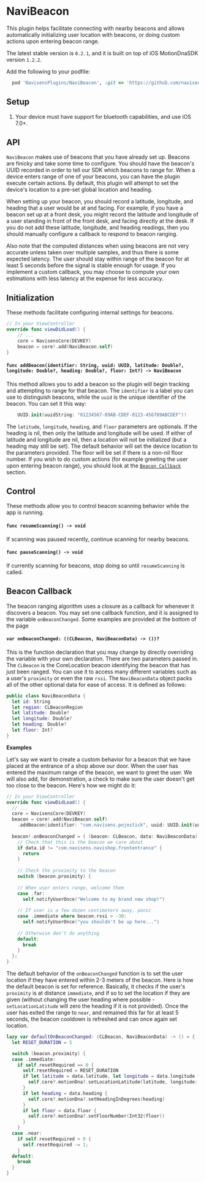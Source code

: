 # NaviBeacon

This plugin helps facilitate connecting with nearby beacons and allows automatically initializing user location with beacons, or doing custom actions upon entering beacon range.

The latest stable version is `0.2.1`, and it is built on top of iOS MotionDnaSDK version `1.2.2`.

Add the following to your podfile:

```ruby
  pod 'NavisensPlugins/NaviBeacon', :git => 'https://github.com/navisens/iOS-Plugin.git', :branch => 'repositories'
```

## Setup

1. Your device must have support for bluetooth capabilities, and use iOS 7.0+.

## API

`NaviBeacon` makes use of beacons that you have already set up. Beacons are finicky and take some time to configure. You should have the beacon's UUID recorded in order to tell our SDK which beacons to range for. When a device enters range of one of your beacons, you can have the plugin execute certain actions. By default, this plugin will attempt to set the device's location to a pre-set global location and heading.

When setting up your beacon, you should record a latitude, longitude, and heading that a user would be at and facing. For example, if you have a beacon set up at a front desk, you might record the latitude and longitude of a user standing in front of the front desk, and facing directly at the desk. If you do not add these latitude, longitude, and heading readings, then you should manually configure a callback to respond to beacon ranging.

Also note that the computed distances when using beacons are not very accurate unless taken over multiple samples, and thus there is some expected latency. The user should stay within range of the beacon for at least 5 seconds before the signal is stable enough for usage. If you implement a custom callback, you may choose to compute your own estimations with less latency at the expense for less accuracy.

## Initialization

These methods facilitate configuring internal settings for beacons.

```swift
// In your ViewController
override func viewDidLoad() {
    // ...
    core = NavisensCore(DEVKEY)
    beacon = core!.add(NaviBeacon.self)
}
```

#### `func addBeacon(identifier: String, uuid: UUID, latitude: Double?, longitude: Double?, heading: Double?, floor: Int?) -> NaviBeacon`

This method allows you to add a beacon so the plugin will begin tracking and attempting to range for that beacon. The `identifier` is a label you can use to distinguish beacons, while the `uuid` is the unique identifier of the beacon. You can set it this way:

```swift
    UUID.init(uuidString: "01234567-89AB-CDEF-0123-456789ABCDEF")!
```

The `latitude`, `longitude`, `heading`, and `floor` parameters are optionals. If the heading is nil, then only the latitude and longitude will be used. If either of latitude and longitude are nil, then a location will not be initialized (but a heading may still be set). The default behavior will set the device location to the parameters provided. The floor will be set if there is a non-nil floor number. If you wish to do custom actions (for example greeting the user upon entering beacon range), you should look at the [`Beacon Callback`](#beacon-callback) section.

## Control

These methods allow you to control beacon scanning behavior while the app is running.

#### `func resumeScanning() -> void`

If scanning was paused recently, continue scanning for nearby beacons.

#### `func pauseScanning() -> void`

If currently scanning for beacons, stop doing so until `resumeScanning` is called.

## Beacon Callback

The beacon ranging algorithm uses a closure as a callback for whenever it discovers a beacon. You may set one callback function, and it is assigned to the variable `onBeaconChanged`. Some examples are provided at the bottom of the page

#### `var onBeaconChanged: ((CLBeacon, NaviBeaconData) -> ())?`

This is the function declaration that you may change by directly overriding the variable with your own declaration. There are two parameters passed in. The `CLBeacon` is the CoreLocation beacon identifying the beacon that has just been ranged. You can use it to access many different variables such as a user's `proximity` or even the raw `rssi`. The `NaviBeaconData` object packs all of the other optional data for ease of access. It is defined as follows:

```swift
public class NaviBeaconData {
  let id: String
  let region: CLBeaconRegion
  let latitude: Double?
  let longitude: Double?
  let heading: Double?
  let floor: Int?
}
```

**Examples**

Let's say we want to create a custom behavior for a beacon that we have placed at the entrance of a shop above our door. When the user has entered the maximum range of the beacon, we want to greet the user. We will also add, for demonstration, a check to make sure the user doesn't get too close to the beacon. Here's how we might do it:

```swift
// In your ViewController
override func viewDidLoad() {
  // ...
  core = NavisensCore(DEVKEY)
  beacon = core!.add(NaviBeacon.self)
    .addBeacon(identifier: "com.navisens.pojostick", uuid: UUID.init(uuidString: "01234567-89AB-CDEF-0123-456789ABCDEF")!, latitude: nil, longitude: nil, heading: nil, floor: nil)
  
  beacon!.onBeaconChanged = { (beacon: CLBeacon, data: NaviBeaconData) in
    // Check that this is the beacon we care about
    if data.id != "com.navisens.navishop.frontentrance" {
      return
    }
  
    // Check the proximity to the beacon
    switch (beacon.proximity) {
    
    // When user enters range, welcome them
    case .far:
      self.notifyUserOnce("Welcome to my brand new shop!")
      
    // If user is a few dozen centimeters away, panic
    case .immediate where beacon.rssi > -30:
      self.notifyUserOnce("you shouldn't be up here...")
      
    // Otherwise don't do anything
    default:
      break
    }
  };
}
```

The default behavior of the `onBeaconChanged` function is to set the user location if they have entered within 2-3 meters of the beacon. Here is how the default beacon is set for reference. Basically, it checks if the user's `proximity` is at distance `immediate`, and if so to set the location if they are given (without changing the user heading where possible - `setLocationLatitude` will zero the heading if it is not provided). Once the user has exited the range to `near`, and remained this far for at least 5 seconds, the beacon cooldown is refreshed and can once again set location.

```swift
lazy var defaultOnBeaconChanged: (CLBeacon, NaviBeaconData) -> () = { [unowned self] beacon, data in
  let RESET_DURATION = 5

  switch (beacon.proximity) {
  case .immediate:
    if self.resetRequired == 0 {
      self.resetRequired = RESET_DURATION
      if let latitude = data.latitude, let longitude = data.longitude {
        self.core?.motionDna?.setLocationLatitude(latitude, longitude: longitude, andHeadingInDegrees: self.lastHeading)
      }
      if let heading = data.heading {
        self.core?.motionDna?.setHeadingInDegrees(heading)
      }
      if let floor = data.floor {
        self.core?.motionDna?.setFloorNumber(Int32(floor))
      }
    }
  case .near:
    if self.resetRequired > 0 {
      self.resetRequired -= 1;
    }
  default:
    break
  }
}
```
